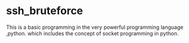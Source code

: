 # ssh_bruteforce
This is a basic programming in the very powerful programming language ,python. which includes the concept of socket programming in python.
